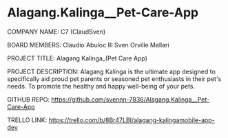 # Alagang.Kalinga__Pet-Care-App

COMPANY NAME:
   C7 (ClaudSven)

BOARD MEMBERS:
   Claudio Abuloc III
   Sven Orville Mallari

PROJECT TITLE:
   Alagang Kalinga_(Pet Care App)

PROJECT DESCRIPTION:
   Alagang Kalinga is the ultimate app designed to specifically aid proud pet parents or seasoned pet enthusiasts in their pet's needs. To    promote the healthy and happy well-being of your pets.

GITHUB REPO:
   https://github.com/svennn-7836/Alagang.Kalinga__Pet-Care-App

TRELLO LINK:
   https://trello.com/b/8Br47LBI/alagang-kalingamobile-app-dev
